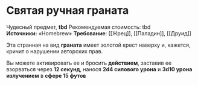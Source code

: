 # Святая ручная граната

Чудесный предмет, **tbd**
Рекомендуемая стоимость: tbd
**Источники:** «Homebrew»
**Требование**: [[Жрец]], [[Паладин]], [[Друид]]

Эта странная на вид **граната** имеет золотой крест наверху и, кажется, кричит о нарушении авторских прав.

Вы можете активировать ее и бросить **действием**, заставив ее взорваться через **12 секунд**, нанося **2d4 силового урона** и **3d10 урона излучением** в **сфере 15 футов**